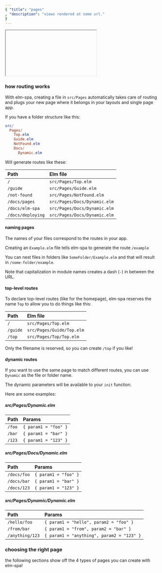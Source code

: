 ```yaml
---
{ "title": "pages"
, "description": "views rendered at some url."
}
---
```


<iframe></iframe>

### how routing works

With elm-spa, creating a file in `src/Pages` automatically takes care of routing
and plugs your new page where it belongs in your layouts and single page app.

If you have a folder structure like this:

```elm
src/
  Pages/
    Top.elm
    Guide.elm
    NotFound.elm
    Docs/
      Dynamic.elm
```

Will generate routes like these:

Path | Elm file
:-- | :--
`/` | `src/Pages/Top.elm`
`/guide` | `src/Pages/Guide.elm`
`/not-found` | `src/Pages/NotFound.elm`
`/docs/pages` | `src/Pages/Docs/Dynamic.elm`
`/docs/elm-spa` | `src/Pages/Docs/Dynamic.elm`
`/docs/deploying` | `src/Pages/Docs/Dynamic.elm`

#### naming pages

The names of your files correspond to the routes in your app.

Creating an `Example.elm` file tells elm-spa to generate the route `/example`

You can nest files in folders like `SomeFolder/Example.elm` and that will
result in `/some-folder/example`.

Note that capitalization in module names creates a dash (`-`) in between the
URL.

#### top-level routes

To declare top-level routes (like for the homepage), elm-spa reserves the name 
`Top` to allow you to do things like this:

Path | Elm file
:-- | :--
`/` | `src/Pages/Top.elm`
`/guide` | `src/Pages/Guide/Top.elm`
`/top` | `src/Pages/Top/Top.elm`

Only the filename is reserved, so you can create `/top` if you like!

#### dynamic routes

If you want to use the same page to match different routes, you can use
`Dynamic` as the file or folder name.

The dynamic parameters will be available to your `init` function.

Here are some examples:


##### src/Pages/Dynamic.elm

Path | Params
:-- | :--
`/foo` | `{ param1 = "foo" }`
`/bar` | `{ param1 = "bar" }`
`/123` | `{ param1 = "123" }`

##### src/Pages/Docs/Dynamic.elm

Path | Params
:-- | :--
`/docs/foo` | `{ param1 = "foo" }`
`/docs/bar` | `{ param1 = "bar" }`
`/docs/123` | `{ param1 = "123" }`

##### src/Pages/Dynamic/Dynamic.elm

Path | Params
:-- | :--
`/hello/foo` | `{ param1 = "hello", param2 = "foo" }`
`/from/bar` | `{ param1 = "from", param2 = "bar" }`
`/anything/123` | `{ param1 = "anything", param2 = "123" }`


### choosing the right page

the following sections show off the 4 types of pages you can
create with elm-spa!